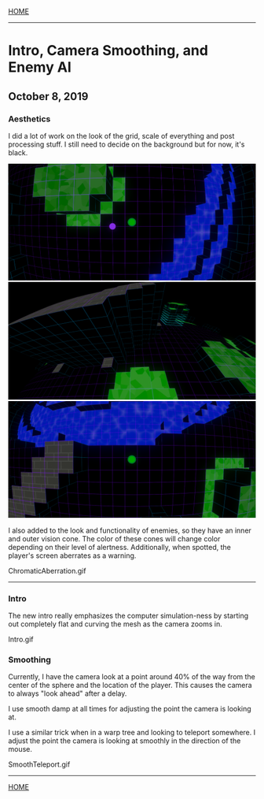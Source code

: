 
[HOME](https://avijr.com)

---

# Intro, Camera Smoothing, and Enemy AI
## October 8, 2019

### Aesthetics

I did a lot of work on the look of the grid, scale of everything and post processing stuff. I still need to decide on the background but for now, it's black.

![Image](/images/NewLook1.png)
![Image](/images/NewLook2.png)
![Image](/images/NewLook3.png)

I also added to the look and functionality of enemies, so they have an inner and outer vision cone. The color of these cones will change color depending on their level of alertness. Additionally, when spotted, the player's screen aberrates as a warning.

ChromaticAberration.gif

---

### Intro

The new intro really emphasizes the computer simulation-ness by starting out completely flat and curving the mesh as the camera zooms in.

Intro.gif

### Smoothing

Currently, I have the camera look at a point around 40% of the way from the center of the sphere and the location of the player. This causes the camera to always "look ahead" after a delay.

I use smooth damp at all times for adjusting the point the camera is looking at.

I use a similar trick when in a warp tree and looking to teleport somewhere. I adjust the point the camera is looking at smoothly in the direction of the mouse.

SmoothTeleport.gif

---

[HOME](https://avijr.com)
